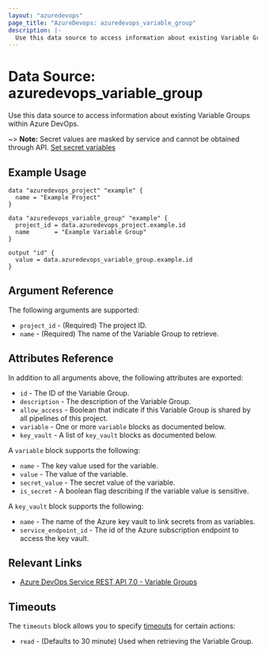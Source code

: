 ```yaml
---
layout: "azuredevops"
page_title: "AzureDevops: azuredevops_variable_group"
description: |-
  Use this data source to access information about existing Variable Groups within Azure DevOps.
---
```


# Data Source: azuredevops_variable_group

Use this data source to access information about existing Variable Groups within Azure DevOps.

~> **Note:** Secret values are masked by service and cannot be obtained through API. [Set secret variables](https://docs.microsoft.com/en-us/azure/devops/pipelines/process/variables?view=azure-devops&tabs=yaml%2Cbatch#secret-variables)

## Example Usage

```hcl
data "azuredevops_project" "example" {
  name = "Example Project"
}

data "azuredevops_variable_group" "example" {
  project_id = data.azuredevops_project.example.id
  name       = "Example Variable Group"
}

output "id" {
  value = data.azuredevops_variable_group.example.id
}
```

## Argument Reference

The following arguments are supported:

- `project_id` - (Required) The project ID.
- `name` - (Required) The name of the Variable Group to retrieve.

## Attributes Reference

In addition to all arguments above, the following attributes are exported:

- `id` - The ID of the Variable Group.
- `description` - The description of the Variable Group.
- `allow_access` - Boolean that indicate if this Variable Group is shared by all pipelines of this project.
- `variable` - One or more `variable` blocks as documented below.
- `key_vault` - A list of `key_vault` blocks as documented below.

A `variable` block supports the following:

- `name` - The key value used for the variable.
- `value` - The value of the variable.
- `secret_value` - The secret value of the variable.
- `is_secret` - A boolean flag describing if the variable value is sensitive.

A `key_vault` block supports the following:

- `name` - The name of the Azure key vault to link secrets from as variables.
- `service_endpoint_id` - The id of the Azure subscription endpoint to access the key vault.

## Relevant Links

- [Azure DevOps Service REST API 7.0 - Variable Groups](https://docs.microsoft.com/en-us/rest/api/azure/devops/distributedtask/variablegroups?view=azure-devops-rest-7.0)

## Timeouts

The `timeouts` block allows you to specify [timeouts](https://developer.hashicorp.com/terraform/language/resources/syntax#operation-timeouts) for certain actions:

* `read` - (Defaults to 30 minute) Used when retrieving the Variable Group.